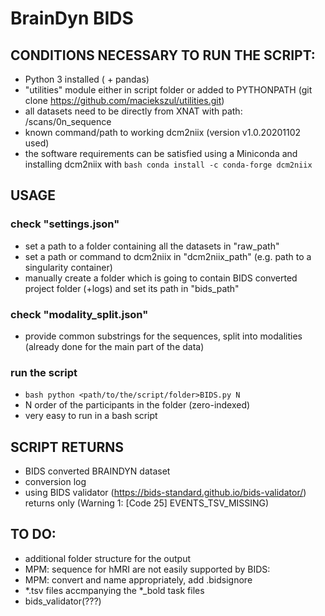 # BrainDyn BIDS

## CONDITIONS NECESSARY TO RUN THE SCRIPT: 
* Python 3 installed ( + pandas)
* "utilities" module either in script folder or added to PYTHONPATH (git clone https://github.com/maciekszul/utilities.git)
* all datasets need to be directly from XNAT with path: <recording identifier>/scans/0n_sequence
* known command/path to working dcm2niix (version v1.0.20201102 used)
* the software requirements can be satisfied using a Miniconda and installing dcm2niix with ```bash conda install -c conda-forge dcm2niix```

## USAGE
### check "settings.json"
* set a path to a folder containing all the datasets in "raw_path"
* set a path or command to dcm2niix in "dcm2niix_path" (e.g. path to a singularity container)
* manually create a folder which is going to contain BIDS converted project folder (+logs) and set its path in "bids_path"

### check "modality_split.json"
* provide common substrings for the sequences, split into modalities (already done for the main part of the data)

### run the script
* ```bash python <path/to/the/script/folder>BIDS.py N```
* N order of the participants in the folder (zero-indexed)
* very easy to run in a bash script

## SCRIPT RETURNS
* BIDS converted BRAINDYN dataset
* conversion log
* using BIDS validator (https://bids-standard.github.io/bids-validator/) returns only (Warning 1: [Code 25] EVENTS_TSV_MISSING)

## TO DO:
* additional folder structure for the output
* MPM: sequence for hMRI are not easily supported by BIDS: 
* MPM: convert and name appropriately, add .bidsignore
* *.tsv files accmpanying the *_bold task files
* bids_validator(???)
